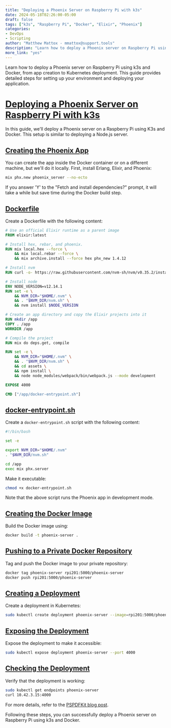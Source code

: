 ```yaml
---
title: "Deploying a Phoenix Server on Raspberry Pi with k3s"
date: 2024-05-18T02:26:00-05:00
draft: false
tags: ["k3s", "Raspberry Pi", "Docker", "Elixir", "Phoenix"]
categories:
- DevOps
- Scripting
author: "Matthew Mattox - mmattox@support.tools"
description: "Learn how to deploy a Phoenix server on Raspberry Pi using k3s and Docker, from app creation to Kubernetes deployment."
more_link: "yes"
---
```


Learn how to deploy a Phoenix server on Raspberry Pi using k3s and Docker, from app creation to Kubernetes deployment. This guide provides detailed steps for setting up your environment and deploying your application.

<!--more-->

# [Deploying a Phoenix Server on Raspberry Pi with k3s](#deploying-a-phoenix-server-on-raspberry-pi-with-k3s)

In this guide, we'll deploy a Phoenix server on a Raspberry Pi using K3s and Docker. This setup is similar to deploying a Node.js server.

## [Creating the Phoenix App](#creating-the-phoenix-app)

You can create the app inside the Docker container or on a different machine, but we'll do it locally. First, install Erlang, Elixir, and Phoenix:

```bash
mix phx.new phoenix_server --no-ecto
```

If you answer 'Y' to the "Fetch and install dependencies?" prompt, it will take a while but save time during the Docker build step.

## [Dockerfile](#dockerfile)

Create a Dockerfile with the following content:

```dockerfile
# Use an official Elixir runtime as a parent image
FROM elixir:latest

# Install hex, rebar, and phoenix.
RUN mix local.hex --force \
    && mix local.rebar --force \
    && mix archive.install --force hex phx_new 1.4.12

# Install nvm
RUN curl -o- https://raw.githubusercontent.com/nvm-sh/nvm/v0.35.2/install.sh | bash

# Install node
ENV NODE_VERSION=v12.14.1
RUN set -e \
    && NVM_DIR="$HOME/.nvm" \
    && . "$NVM_DIR/nvm.sh" \
    && nvm install $NODE_VERSION

# Create an app directory and copy the Elixir projects into it
RUN mkdir /app
COPY . /app
WORKDIR /app

# Compile the project
RUN mix do deps.get, compile

RUN set -e \
    && NVM_DIR="$HOME/.nvm" \
    && . "$NVM_DIR/nvm.sh" \
    && cd assets \
    && npm install \
    && node node_modules/webpack/bin/webpack.js --mode development

EXPOSE 4000

CMD ["/app/docker-entrypoint.sh"]
```

## [docker-entrypoint.sh](#docker-entrypoint-sh)

Create a `docker-entrypoint.sh` script with the following content:

```bash
#!/bin/bash

set -e

export NVM_DIR="$HOME/.nvm"
. "$NVM_DIR/nvm.sh"

cd /app
exec mix phx.server
```

Make it executable:

```bash
chmod +x docker-entrypoint.sh
```

Note that the above script runs the Phoenix app in development mode.

## [Creating the Docker Image](#creating-the-docker-image)

Build the Docker image using:

```bash
docker build -t phoenix-server .
```

## [Pushing to a Private Docker Repository](#pushing-to-a-private-docker-repository)

Tag and push the Docker image to your private repository:

```bash
docker tag phoenix-server rpi201:5000/phoenix-server
docker push rpi201:5000/phoenix-server
```

## [Creating a Deployment](#creating-a-deployment)

Create a deployment in Kubernetes:

```bash
sudo kubectl create deployment phoenix-server --image=rpi201:5000/phoenix-server
```

## [Exposing the Deployment](#exposing-the-deployment)

Expose the deployment to make it accessible:

```bash
sudo kubectl expose deployment phoenix-server --port 4000
```

## [Checking the Deployment](#checking-the-deployment)

Verify that the deployment is working:

```bash
sudo kubectl get endpoints phoenix-server
curl 10.42.3.15:4000
```

For more details, refer to the [PSPDFKit blog post](https://pspdfkit.com/blog/2018/how-to-run-your-phoenix-application-with-docker/).

Following these steps, you can successfully deploy a Phoenix server on Raspberry Pi using k3s and Docker.
